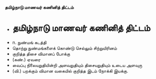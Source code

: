 **தமிழ்நாடு மாணவர் கணினித் திட்டம்**
- # தமிழ்நாடு மாணவர் கணினித் திட்டம்
- n. நுண்மங் கடத்தி
- தொற்று நுண்மங்களைக் கொண்டு செல்லும் சிற்றுயிரினம்
- குறித்த திசை விமானப் போக்கு
- (கண்.) ஏவரை
- வைப்பு நிலையறுதியின்றி அளவறுதியும் திசையறுதியும் உடைய அளவுரு
- (வி.) பறக்கும் விமான வகையில் குறித்த இடம் நோக்கி இயக்கு.

